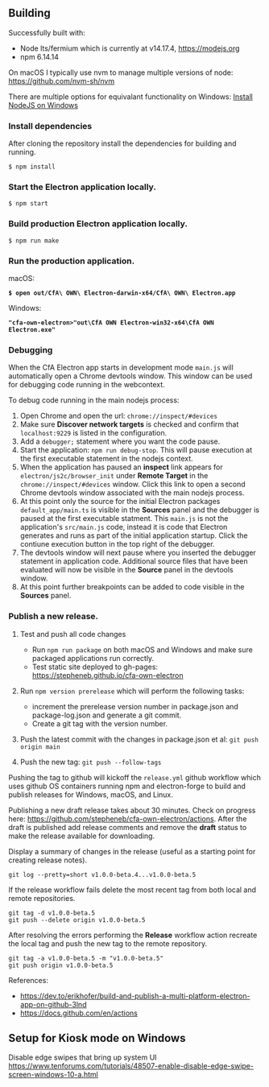 
## Building

Successfully built with:

- Node lts/fermium which is currently at v14.17.4, https://modejs.org
- npm 6.14.14

On macOS I typically use nvm to manage multiple versions of node: https://github.com/nvm-sh/nvm

There are multiple options for equivalant functionality on Windows: [Install NodeJS on Windows](https://docs.microsoft.com/en-us/windows/dev-environment/javascript/nodejs-on-windows)

### Install dependencies

After cloning the repository install the dependencies for building and running.
```
$ npm install
```

### Start the Electron application locally.
```
$ npm start
```

### Build production Electron application locally.
```
$ npm run make
```

### Run the production application.

macOS:

**`$ open out/CfA\ OWN\ Electron-darwin-x64/CfA\ OWN\ Electron.app`**

Windows:

**`"cfa-own-electron>"out\CfA OWN Electron-win32-x64\CfA OWN Electron.exe"`**

### Debugging

When the CfA Electron app starts in development mode `main.js` will automatically open a Chrome devtools window. This window can be used for debugging code running in the webcontext.

To debug code running in the main nodejs process:

1. Open Chrome and open the url: `chrome://inspect/#devices`
2. Make sure **Discover network targets** is checked and confirm that `localhost:9229` is listed in the configuration.
3. Add a `debugger;` statement where you want the code pause.
4. Start the application: `npm run debug-stop`. This will pause execution at the first executable statement in the nodejs context.
5. When the application has paused an **inspect** link appears for `electron/js2c/browser_init` under **Remote Target** in the `chrome://inspect/#devices` window. Click this link to open a second Chrome devtools window associated with the main nodejs process.
6. At this point only the source for the initial Electron packages `default_app/main.ts` is visible in the **Sources** panel and the debugger is paused at the first executable statment. This `main.js` is not the application's `src/main.js` code, instead it is code that Electron generates and runs as part of the initial application startup. Click the contiune execution button in the top right of the debugger.
7. The devtools window will next pause where you inserted the debugger statement in application code. Additional source files that have been evaluated will now be visible in the **Source** panel in the devtools window.
8. At this point further breakpoints can be added to code visible in the **Sources** panel.

### Publish a new release.

1. Test and push all code changes
   - Run `npm run package` on both macOS and Windows and make sure packaged applications run correctly.
   - Test static site deployed to gh-pages: https://stepheneb.github.io/cfa-own-electron
2. Run `npm version prerelease` which will perform the following tasks:
   - increment the prerelease version number in package.json and package-log.json and generate a git commit.
   - Create a git tag with the version number.

3. Push the latest commit with the changes in package.json et al: `git push origin main`
4. Push the new tag: `git push --follow-tags`

Pushing the tag to github will kickoff the `release.yml` github workflow which uses github OS containers running npm and electron-forge to build and publish releases for Windows, macOS, and Linux.

Publishing a new draft release takes about 30 minutes. Check on progress here: https://github.com/stepheneb/cfa-own-electron/actions. After the draft is published add release comments and remove the **draft** status to make the release available for downloading.

Display a summary of changes in the release (useful as a starting point for creating release notes).

```
git log --pretty=short v1.0.0-beta.4...v1.0.0-beta.5
```

If the release workflow fails delete the most recent tag from both local and remote repositories.

```
git tag -d v1.0.0-beta.5
git push --delete origin v1.0.0-beta.5
```

After resolving the errors performing the **Release** workflow action recreate the local tag and push the new tag to the remote repository.

```
git tag -a v1.0.0-beta.5 -m "v1.0.0-beta.5"
git push origin v1.0.0-beta.5
```

References:
- https://dev.to/erikhofer/build-and-publish-a-multi-platform-electron-app-on-github-3lnd
- https://docs.github.com/en/actions


## Setup for Kiosk mode on Windows


Disable edge swipes that bring up system UI
https://www.tenforums.com/tutorials/48507-enable-disable-edge-swipe-screen-windows-10-a.html
